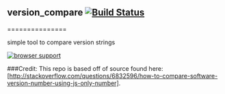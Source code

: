 ## version_compare [![Build Status](https://travis-ci.org/gabe0x02/version_compare.svg?branch=master)](https://travis-ci.org/gabe0x02/version_compare)
===============

simple tool to compare version strings

[![browser support](https://ci.testling.com/gabe0x02/version_compare.png)
](https://ci.testling.com/gabe0x02/version_compare)

###Credit:
This repo is based off of source found here: [http://stackoverflow.com/questions/6832596/how-to-compare-software-version-number-using-js-only-number]. 

